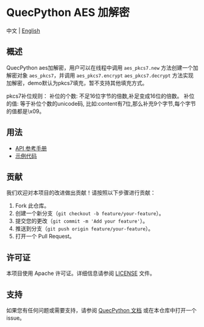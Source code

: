 # QuecPython AES 加解密

中文 | [English](README.md)

## 概述

QuecPython aes加解密，用户可以在线程中调用 `aes_pkcs7.new` 方法创建一个加解密对象 `aes_pkcs7`，并调用 `aes_pkcs7.encrypt` `aes_pkcs7.decrypt` 方法实现加解密，demo默认为pkcs7填充，暂不支持其他填充方式。

pkcs7补位规则：
补位的个数: 不足16位字节的倍数,补足变成16位的倍数。
补位的值: 等于补位个数的unicode码, 比如:content有7位,那么补充9个字节,每个字节的值都是\x09。


## 用法

- [API 参考手册](./docs/zh/API参考手册.md)
- [示例代码](./code/demo.py)

## 贡献

我们欢迎对本项目的改进做出贡献！请按照以下步骤进行贡献：

1. Fork 此仓库。
2. 创建一个新分支（`git checkout -b feature/your-feature`）。
3. 提交您的更改（`git commit -m 'Add your feature'`）。
4. 推送到分支（`git push origin feature/your-feature`）。
5. 打开一个 Pull Request。

## 许可证

本项目使用 Apache 许可证。详细信息请参阅 [LICENSE](LICENSE) 文件。

## 支持

如果您有任何问题或需要支持，请参阅 [QuecPython 文档](https://python.quectel.com/doc) 或在本仓库中打开一个 issue。
